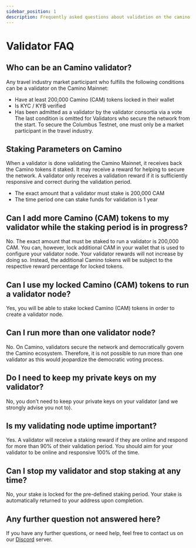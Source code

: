 ```yaml
---
sidebar_position: 1
description: Frequently asked questions about validation on the camino and columbus networks.
---
```


# Validator FAQ

## Who can be an Camino validator?
Any travel industry market participant who fulfills the following conditions can be a validator on the Camino Mainnet:
- Have at least 200,000 Camino (CAM) tokens locked in their wallet
- Is KYC / KYB verified
- Has been admitted as a validator by the validator consortia via a vote
The last condition is omitted for Validators who secure the network from the start. To secure the Columbus Testnet, one must only be a market participant in the travel industry.

## Staking Parameters on Camino
When a validator is done validating the Camino Mainnet, it receives back the Camino tokens it staked. It may receive a reward for helping to secure the network. A validator only receives a validation reward if it is sufficiently responsive and correct during the validation period.
- The exact amount that a validator must stake is 200,000 CAM
- The time period one can stake funds for validation is 1 year

## Can I add more Camino (CAM) tokens to my validator while the staking period is in progress?
No. The exact amount that must be staked to run a validator is 200,000 CAM.
You can, however, lock additional CAM in your wallet that is used to configure your validator node. Your validator rewards will not increase by doing so. Instead, the additional Camino tokens will be subject to the respective reward percentage for locked tokens.

## Can I use my locked Camino (CAM) tokens to run a validator node?
Yes, you will be able to stake locked Camino (CAM) tokens in order to create a validator node.

## Can I run more than one validator node?
No. On Camino, validators secure the network and democratically govern the Camino ecosystem. Therefore, it is not possible to run more than one validator as this would jeopardize the democratic voting process.

## Do I need to keep my private keys on my validator?
No, you don’t need to keep your private keys on your validator (and we strongly advise you not to).

## Is my validating node uptime important?
Yes. A validator will receive a staking reward if they are online and respond for more than 90% of their validation period. You should aim for your validator to be online and responsive 100% of the time.

## Can I stop my validator and stop staking at any time?
No, your stake is locked for the pre-defined staking period. Your stake is automatically returned to your address upon completion.

## Any further question not answered here?
If you have any further questions, or need help, feel free to contact us on our [Discord](https://discord.gg/K5THjAweFB) server.
